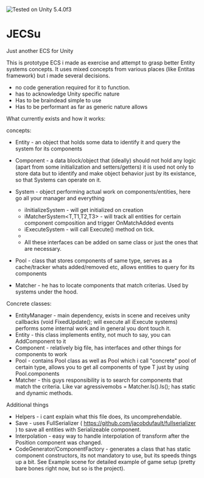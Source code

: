 ![Tested on Unity 5.4.0f3](https://img.shields.io/badge/Tested%20on%20unity-5.4.0f3-blue.svg?style=flat-square)&nbsp;&nbsp;&nbsp;&nbsp;&nbsp;&nbsp;
# JECSu
Just another ECS for Unity

This is prototype ECS i made as exercise and attempt to grasp better Entity systems concepts.
It uses mixed concepts from various places (like Entitas framework) but i made several decisions.

* no code generation required for it to function.
* has to acknowledge Unity specific nature
* Has to be braindead simple to use
* Has to be performant as far as generic nature allows

What currently exists and how it works:

concepts:

* Entity - an object that holds some data to identify it and query the system for its components
* Component - a data block/object that (ideally) should not hold any logic (apart from some initialization and setters/getters)
      it is used not only to store data but to identify and make object behavior just by its existance, so that Systems can operate on it.
* System - object performing actual work on components/entities, here go all your manager and everything 
    * iInitializeSystem - will get initialized on creation
    * iMatcherSystem<T,T1,T2,T3> - will track all entities for certain component composition and trigger OnMatchAdded events 
    * iExecuteSystem - will call Execute() method on tick.
    * 
    * All these interfaces can be added on same class or just the ones that are necessary.
* Pool - class that stores components of same type, serves as a cache/tracker whats added/removed etc, allows entities to query for its components
    
* Matcher - he has to locate components that match criterias. Used by systems under the hood.

Concrete classes:

* EntityManager - main dependency, exists in scene and receives unity callbacks (void FixedUpdate(); will execute all iExecute systems) 
performs some internal work and in general you dont touch it.
* Entity - this class implements entity, not much to say, you can AddComponent<T> to it
* Component - relatively big file, has interfaces and other things for components to work
* Pool - contains Pool class as well as Pool<T> which i call "concrete" pool of certain type, allows you to get all components of type T
just by using Pool<T>.components
* Matcher - this guys responsibility is to search for components that match the criteria. Like var agressivemobs = Matcher.Is<Mob>().Is<Agressive>();
has static and dynamic methods.

Additional things
* Helpers - i cant explain what this file does, its uncomprehendable.
* Save - uses FullSerializer ( https://github.com/jacobdufault/fullserializer ) to save all entities with Serializeable component.
* Interpolation - easy way to handle interpolation of transform after the Position component was changed.
* CodeGenerator/ComponentFactory - generates a class that has static component constructors, its not mandatory to use, but its speeds things up a bit.
See Example scene for detailed example of game setup (pretty bare bones right now, but so is the project).
